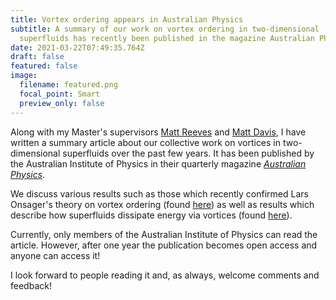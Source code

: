 ```yaml
---
title: Vortex ordering appears in Australian Physics
subtitle: A summary of our work on vortex ordering in two-dimensional
  superfluids has recently been published in the magazine Australian Physics.
date: 2021-03-22T07:49:35.764Z
draft: false
featured: false
image:
  filename: featured.png
  focal_point: Smart
  preview_only: false
---
```

Along with my Master's supervisors [Matt Reeves](https://researchers.uq.edu.au/researcher/16962) and [Matt Davis](https://researchers.uq.edu.au/researcher/1134), I have written a summary article about our collective work on vortices in two-dimensional superfluids over the past few years. It has been published by the Australian Institute of Physics in their quarterly magazine *[Australian Physics](https://aip.org.au/australian-physics/)*.

We discuss various results such as those which recently confirmed Lars Onsager's theory on vortex ordering (found [here](https://science.sciencemag.org/content/364/6447/1264.abstract)) as well as results which describe how superfluids dissipate energy via vortices (found [here](https://journals.aps.org/prresearch/abstract/10.1103/PhysRevResearch.2.033138)).

Currently, only members of the Australian Institute of Physics can read the article. However, after one year the publication becomes open access and anyone can access it!

I look forward to people reading it and, as always, welcome comments and feedback!